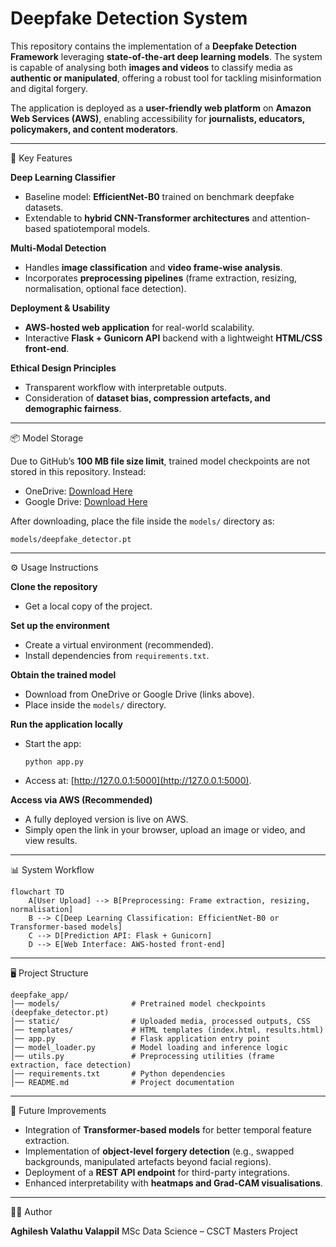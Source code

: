 # **Deepfake Detection System**


This repository contains the implementation of a **Deepfake Detection Framework** leveraging **state-of-the-art deep learning models**. The system is capable of analysing both **images and videos** to classify media as **authentic or manipulated**, offering a robust tool for tackling misinformation and digital forgery.

The application is deployed as a **user-friendly web platform** on **Amazon Web Services (AWS)**, enabling accessibility for **journalists, educators, policymakers, and content moderators**.

---

🔑 Key Features

**Deep Learning Classifier**

* Baseline model: **EfficientNet-B0** trained on benchmark deepfake datasets.
* Extendable to **hybrid CNN-Transformer architectures** and attention-based spatiotemporal models.

**Multi-Modal Detection**

* Handles **image classification** and **video frame-wise analysis**.
* Incorporates **preprocessing pipelines** (frame extraction, resizing, normalisation, optional face detection).

**Deployment & Usability**

* **AWS-hosted web application** for real-world scalability.
* Interactive **Flask + Gunicorn API** backend with a lightweight **HTML/CSS front-end**.

**Ethical Design Principles**

* Transparent workflow with interpretable outputs.
* Consideration of **dataset bias, compression artefacts, and demographic fairness**.

---

📦 Model Storage

Due to GitHub’s **100 MB file size limit**, trained model checkpoints are not stored in this repository. Instead:

* OneDrive: [Download Here](https://uweacuk-my.sharepoint.com/:f:/g/personal/aghilesh2_valathuvalappil_live_uwe_ac_uk/Ep21zY7vEDVJklJsr3B1V_MB1t3YhKMGW2HJobj4oeP7nw?e=syqHSK)
* Google Drive: [Download Here](https://drive.google.com/drive/folders/1dWQzAWDd3fo69eTRsi_Ep_YFiZGhUtFP?usp=sharing)

After downloading, place the file inside the `models/` directory as:

```
models/deepfake_detector.pt
```

---

⚙️ Usage Instructions

**Clone the repository**

* Get a local copy of the project.

**Set up the environment**

* Create a virtual environment (recommended).
* Install dependencies from `requirements.txt`.

**Obtain the trained model**

* Download from OneDrive or Google Drive (links above).
* Place inside the `models/` directory.

**Run the application locally**

* Start the app:

  ```
  python app.py
  ```
* Access at: [http://127.0.0.1:5000](http://127.0.0.1:5000).

**Access via AWS (Recommended)**

* A fully deployed version is live on AWS.
* Simply open the link in your browser, upload an image or video, and view results.

---

📊 System Workflow

```mermaid
flowchart TD
    A[User Upload] --> B[Preprocessing: Frame extraction, resizing, normalisation]
    B --> C[Deep Learning Classification: EfficientNet-B0 or Transformer-based models]
    C --> D[Prediction API: Flask + Gunicorn]
    D --> E[Web Interface: AWS-hosted front-end]
```

---

🖥️ Project Structure

```
deepfake_app/
│── models/                # Pretrained model checkpoints (deepfake_detector.pt)
│── static/                # Uploaded media, processed outputs, CSS
│── templates/             # HTML templates (index.html, results.html)
│── app.py                 # Flask application entry point
│── model_loader.py        # Model loading and inference logic
│── utils.py               # Preprocessing utilities (frame extraction, face detection)
│── requirements.txt       # Python dependencies
│── README.md              # Project documentation
```

---

📌 Future Improvements

* Integration of **Transformer-based models** for better temporal feature extraction.
* Implementation of **object-level forgery detection** (e.g., swapped backgrounds, manipulated artefacts beyond facial regions).
* Deployment of a **REST API endpoint** for third-party integrations.
* Enhanced interpretability with **heatmaps and Grad-CAM visualisations**.

---

👨‍💻 Author

**Aghilesh Valathu Valappil**
MSc Data Science – CSCT Masters Project
